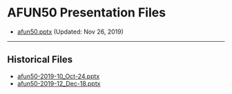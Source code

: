 <!--
This is a machine generated file, and should not be edited, as it will be overwritten with future updates.
-->

# AFUN50 Presentation Files

- [afun50.pptx](https://globaleventcdn.blob.core.windows.net/assets/afun/afun50/afun50.pptx) (Updated: Nov 26, 2019)
---
## Historical Files
- [afun50-2019-10_Oct-24.pptx](https://globaleventcdn.blob.core.windows.net/assets/afun/afun50/afun50-2019-10_Oct-24.pptx)
- [afun50-2019-12_Dec-18.pptx](https://globaleventcdn.blob.core.windows.net/assets/afun/afun50/afun50-2019-12_Dec-18.pptx)


